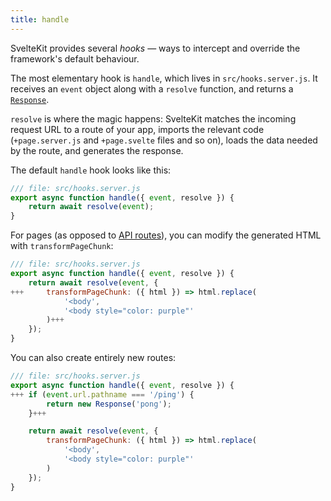 ```yaml
---
title: handle
---
```


SvelteKit provides several _hooks_ — ways to intercept and override the framework's default behaviour.

The most elementary hook is `handle`, which lives in `src/hooks.server.js`. It receives an `event` object along with a `resolve` function, and returns a [`Response`](https://developer.mozilla.org/en-US/docs/Web/API/Response).

`resolve` is where the magic happens: SvelteKit matches the incoming request URL to a route of your app, imports the relevant code (`+page.server.js` and `+page.svelte` files and so on), loads the data needed by the route, and generates the response.

The default `handle` hook looks like this:

```js
/// file: src/hooks.server.js
export async function handle({ event, resolve }) {
	return await resolve(event);
}
```

For pages (as opposed to [API routes](get-handlers)), you can modify the generated HTML with `transformPageChunk`:

```js
/// file: src/hooks.server.js
export async function handle({ event, resolve }) {
	return await resolve(event, {
+++		transformPageChunk: ({ html }) => html.replace(
			'<body',
			'<body style="color: purple"'
		)+++
	});
}
```

You can also create entirely new routes:

```js
/// file: src/hooks.server.js
export async function handle({ event, resolve }) {
+++	if (event.url.pathname === '/ping') {
		return new Response('pong');
	}+++

	return await resolve(event, {
		transformPageChunk: ({ html }) => html.replace(
			'<body',
			'<body style="color: purple"'
		)
	});
}
```